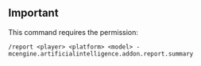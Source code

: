 ## Important

This command requires the permission:
```
/report <player> <platform> <model> - mcengine.artificialintelligence.addon.report.summary
```
